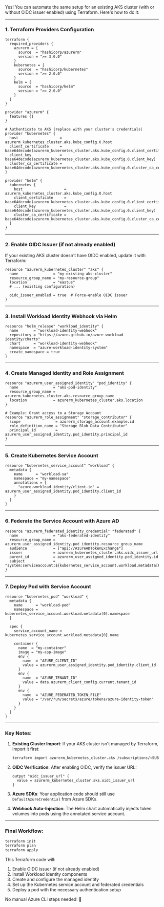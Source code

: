 Yes! You can automate the same setup for an existing AKS cluster (with or without OIDC issuer enabled) using Terraform. Here's how to do it:

---

### **1. Terraform Providers Configuration**
```hcl
terraform {
  required_providers {
    azurerm = {
      source  = "hashicorp/azurerm"
      version = ">= 3.0.0"
    }
    kubernetes = {
      source  = "hashicorp/kubernetes"
      version = ">= 2.0.0"
    }
    helm = {
      source  = "hashicorp/helm"
      version = ">= 2.0.0"
    }
  }
}

provider "azurerm" {
  features {}
}

# Authenticate to AKS (replace with your cluster's credentials)
provider "kubernetes" {
  host                   = azurerm_kubernetes_cluster.aks.kube_config.0.host
  client_certificate     = base64decode(azurerm_kubernetes_cluster.aks.kube_config.0.client_certificate)
  client_key             = base64decode(azurerm_kubernetes_cluster.aks.kube_config.0.client_key)
  cluster_ca_certificate = base64decode(azurerm_kubernetes_cluster.aks.kube_config.0.cluster_ca_certificate)
}

provider "helm" {
  kubernetes {
    host                   = azurerm_kubernetes_cluster.aks.kube_config.0.host
    client_certificate     = base64decode(azurerm_kubernetes_cluster.aks.kube_config.0.client_certificate)
    client_key             = base64decode(azurerm_kubernetes_cluster.aks.kube_config.0.client_key)
    cluster_ca_certificate = base64decode(azurerm_kubernetes_cluster.aks.kube_config.0.cluster_ca_certificate)
  }
}
```

---

### **2. Enable OIDC Issuer (if not already enabled)**
If your existing AKS cluster doesn't have OIDC enabled, update it with Terraform:
```hcl
resource "azurerm_kubernetes_cluster" "aks" {
  name                = "my-existing-aks-cluster"
  resource_group_name = "my-resource-group"
  location            = "eastus"
  # ... (existing configuration)

  oidc_issuer_enabled = true  # Force-enable OIDC issuer
}
```

---

### **3. Install Workload Identity Webhook via Helm**
```hcl
resource "helm_release" "workload_identity" {
  name       = "workload-identity-webhook"
  repository = "https://azure.github.io/azure-workload-identity/charts"
  chart      = "workload-identity-webhook"
  namespace  = "azure-workload-identity-system"
  create_namespace = true
}
```

---

### **4. Create Managed Identity and Role Assignment**
```hcl
resource "azurerm_user_assigned_identity" "pod_identity" {
  name                = "aks-pod-identity"
  resource_group_name = azurerm_kubernetes_cluster.aks.resource_group_name
  location            = azurerm_kubernetes_cluster.aks.location
}

# Example: Grant access to a Storage Account
resource "azurerm_role_assignment" "storage_contributor" {
  scope                = azurerm_storage_account.example.id
  role_definition_name = "Storage Blob Data Contributor"
  principal_id         = azurerm_user_assigned_identity.pod_identity.principal_id
}
```

---

### **5. Create Kubernetes Service Account**
```hcl
resource "kubernetes_service_account" "workload" {
  metadata {
    name      = "workload-sa"
    namespace = "my-namespace"
    annotations = {
      "azure.workload.identity/client-id" = azurerm_user_assigned_identity.pod_identity.client_id
    }
  }
}
```

---

### **6. Federate the Service Account with Azure AD**
```hcl
resource "azurerm_federated_identity_credential" "federated" {
  name                = "aks-federated-identity"
  resource_group_name = azurerm_user_assigned_identity.pod_identity.resource_group_name
  audience            = ["api://AzureADTokenExchange"]
  issuer              = azurerm_kubernetes_cluster.aks.oidc_issuer_url
  parent_id           = azurerm_user_assigned_identity.pod_identity.id
  subject             = "system:serviceaccount:${kubernetes_service_account.workload.metadata[0].namespace}:${kubernetes_service_account.workload.metadata[0].name}"
}
```

---

### **7. Deploy Pod with Service Account**
```hcl
resource "kubernetes_pod" "workload" {
  metadata {
    name      = "workload-pod"
    namespace = kubernetes_service_account.workload.metadata[0].namespace
  }

  spec {
    service_account_name = kubernetes_service_account.workload.metadata[0].name

    container {
      name  = "my-container"
      image = "my-app-image"
      env {
        name  = "AZURE_CLIENT_ID"
        value = azurerm_user_assigned_identity.pod_identity.client_id
      }
      env {
        name  = "AZURE_TENANT_ID"
        value = data.azurerm_client_config.current.tenant_id
      }
      env {
        name  = "AZURE_FEDERATED_TOKEN_FILE"
        value = "/var/run/secrets/azure/tokens/azure-identity-token"
      }
    }
  }
}
```

---

### **Key Notes:**
1. **Existing Cluster Import**: If your AKS cluster isn't managed by Terraform, import it first:
   ```bash
   terraform import azurerm_kubernetes_cluster.aks /subscriptions/<SUBSCRIPTION_ID>/resourceGroups/<RG>/providers/Microsoft.ContainerService/managedClusters/<CLUSTER_NAME>
   ```

2. **OIDC Verification**: After enabling OIDC, verify the issuer URL:
   ```hcl
   output "oidc_issuer_url" {
     value = azurerm_kubernetes_cluster.aks.oidc_issuer_url
   }
   ```

3. **Azure SDKs**: Your application code should still use `DefaultAzureCredential` from Azure SDKs.

4. **Webhook Auto-Injection**: The Helm chart automatically injects token volumes into pods using the annotated service account.

---

### **Final Workflow:**
```bash
terraform init
terraform plan
terraform apply
```

This Terraform code will:
1. Enable OIDC issuer (if not already enabled)
2. Install Workload Identity components
3. Create and configure the managed identity
4. Set up the Kubernetes service account and federated credentials
5. Deploy a pod with the necessary authentication setup

No manual Azure CLI steps needed! 🚀